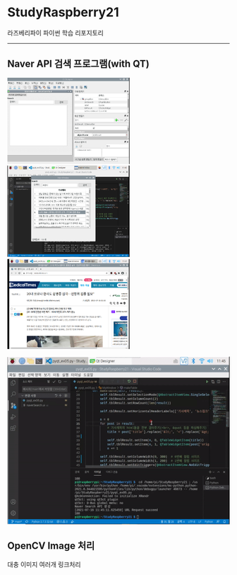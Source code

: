 # StudyRaspberry21
라즈베리파이 파이썬 학습 리포지토리

-------------------------

<!-- 
![QT화면](https://github.com/SeoDongWoo1216/StudyRaspberry21/blob/main/image/Qt%ED%99%94%EB%A9%B4.PNG)
![검색화면](https://github.com/SeoDongWoo1216/StudyRaspberry21/blob/main/image/%EA%B2%80%EC%83%89%EA%B2%B0%EA%B3%BC.PNG)
![Url연결화면](https://github.com/SeoDongWoo1216/StudyRaspberry21/blob/main/image/url%EC%97%B0%EA%B2%B0.PNG)
![실행화면](https://github.com/SeoDongWoo1216/StudyRaspberry21/blob/main/image/NaverSearchAPI%20%EC%8B%A4%ED%96%89%ED%99%94%EB%A9%B4.gif)

-->
## Naver API 검색 프로그램(with QT)
<a>
<img src="https://github.com/SeoDongWoo1216/StudyRaspberry21/blob/main/image/Qt%ED%99%94%EB%A9%B4.PNG" width="55%" height="55%">
<img src="https://github.com/SeoDongWoo1216/StudyRaspberry21/blob/main/image/%EA%B2%80%EC%83%89%EA%B2%B0%EA%B3%BC.PNG" width="55%" height="55%">
<img src="https://github.com/SeoDongWoo1216/StudyRaspberry21/blob/main/image/url%EC%97%B0%EA%B2%B0.PNG" width="55%" height="55%">
  
![실행화면](https://github.com/SeoDongWoo1216/StudyRaspberry21/blob/main/result_image/%EB%84%A4%EC%9D%B4%EB%B2%84%EA%B2%80%EC%83%89API/NaverSearchAPI%20%EC%8B%A4%ED%96%89%ED%99%94%EB%A9%B4.gif)

</a>

## OpenCV Image 처리
대충 이미지 여러개 링크처리

